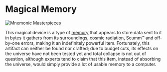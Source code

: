 # Magical Memory

![Mnemonic Masterpieces](item:computronics:computronics.ocSpecialParts@0)

This magical device is a type of [memory](/%LANGUAGE%/item/ram1.md) that appears to store data sent to it in bytes it gathers from its surroundings, cosmic radiation, Scumm™ and off-by-one errors, making it an indefinitely powerful item. Fortunately, this artifact can neither be found nor crafted; due to budget cuts, its effects on the universe have not been tested yet and total collapse is not out of question, although experts tend to claim that this item, instead of absorbing the universe, would simply provide a lot of usable memory to a computer. 
